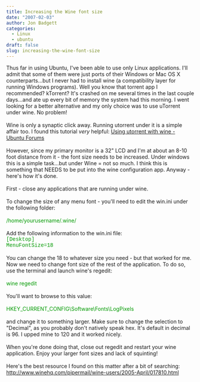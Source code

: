 ```yaml
---
title: Increasing the Wine font size
date: "2007-02-03"
author: Jon Badgett
categories:
  - Linux
  - ubuntu
draft: false
slug: increasing-the-wine-font-size
---
```


Thus far in using Ubuntu, I've been able to use only Linux applications. I'll
admit that some of them were just ports of their Windows or Mac OS X
counterparts...but I never had to install wine (a compatibility layer for
running Windows programs). Well you know that torrent app I recommended?
kTorrent? It's crashed on me several times in the last couple days...and ate up
every bit of memory the system had this morning. I went looking for a better
alternative and my only choice was to use uTorrent under wine. No
problem!<br /><br />Wine is only a synaptic click away. Running utorrent under
it is a simple affair too. I found this tutorial
<span style="font-style: italic;">very </span>helpful:
<a href="http://www.ubuntuforums.org/showthread.php?t=191161">Using utorrent
with wine - Ubuntu Forums</a><br /><br />However, since my primary monitor is a
32" LCD and I'm at about an 8-10 foot distance from it - the font size needs to
be increased. Under windows this is a simple task...but under Wine = not so
much. I think this is something that NEEDS to be put into the wine configuration
app. Anyway - here's how it's done.<br /><br />First - close any applications
that are running under wine.<br /><br />To change the size of any menu font -
you'll need to edit the win.ini under the following
folder:<br /><br /><span style="color: rgb(0, 153, 0);">/home/yourusername/.wine/</span><br /><br />Add
the following information to the win.ini
file:<br /><span style="color: rgb(0, 153, 0);font-family:courier new;" >[Desktop]</span><br /><span style="color: rgb(0, 153, 0);font-family:courier new;" >MenuFontSize=18</span><br /><br />You
can change the 18 to whatever size you need - but that worked for me. Now we
need to change font size of the rest of the application. To do so, use the
terminal and launch wine's
regedit:<br /><br /><span style="color: rgb(0, 153, 0);">wine
regedit</span><br /><br />You'll want to browse to this
value:<br /><br /><span style="color: rgb(0, 153, 0);">HKEY_CURRENT_CONFIG\Software\Fonts\LogPixels</span><br /><br />and
change it to something larger. Make sure to change the selection to "Decimal",
as you probably don't natively speak hex. It's default in decimal is 96. I upped
mine to 120 and it worked nicely.<br /><br />When you're done doing that, close
out regedit and restart your wine application. Enjoy your larger font sizes and
lack of squinting!<br /><br />Here's the best resource I found on this matter
after a bit of
searching:<br /><a href="http://www.winehq.com/pipermail/wine-users/2005-April/017810.html">http://www.winehq.com/pipermail/wine-users/2005-April/017810.html</a>
